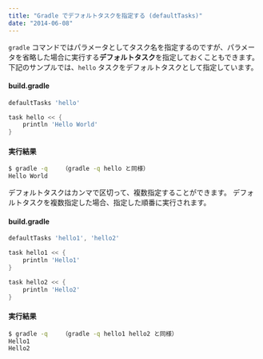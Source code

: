 ```yaml
---
title: "Gradle でデフォルトタスクを指定する (defaultTasks)"
date: "2014-06-08"
---
```


`gradle` コマンドではパラメータとしてタスク名を指定するのですが、パラメータを省略した場合に実行する**デフォルトタスク**を指定しておくこともできます。
下記のサンプルでは、`hello` タスクをデフォルトタスクとして指定しています。

#### build.gradle
```groovy
defaultTasks 'hello'

task hello << {
    println 'Hello World'
}
```

#### 実行結果

```sh
$ gradle -q    （gradle -q hello と同様）
Hello World
```

デフォルトタスクはカンマで区切って、複数指定することができます。
デフォルトタスクを複数指定した場合、指定した順番に実行されます。

#### build.gradle
```groovy
defaultTasks 'hello1', 'hello2'

task hello1 << {
    println 'Hello1'
}

task hello2 << {
    println 'Hello2'
}
```

#### 実行結果
```sh
$ gradle -q    （gradle -q hello1 hello2 と同様）
Hello1
Hello2
```

